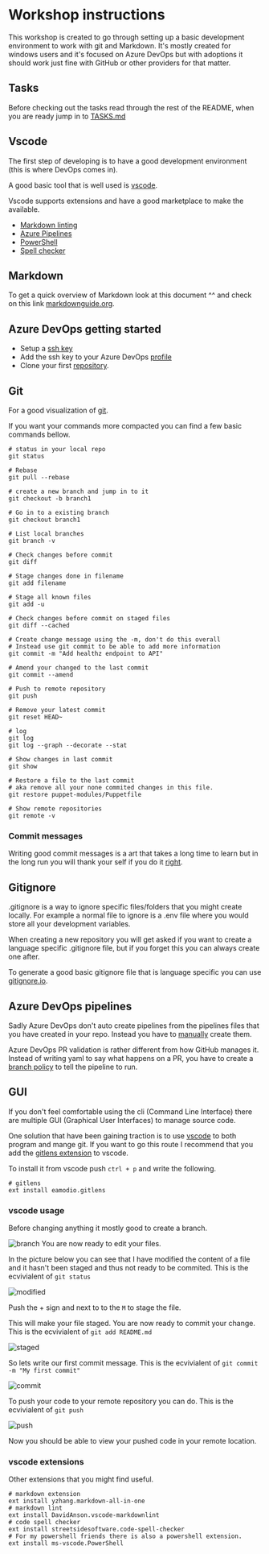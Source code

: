 # Workshop instructions

This workshop is created to go through setting up a basic development environment to work with git and Markdown.
It's mostly created for windows users and it's focused on Azure DevOps but with adoptions it should work just fine with GitHub or
other providers for that matter.

## Tasks

Before checking out the tasks read through the rest of the README,
when you are ready jump in to [TASKS.md](TASKS.md)

## Vscode

The first step of developing is to have a good development environment (this is where DevOps comes in).

A good basic tool that is well used is  [vscode](https://code.visualstudio.com/download).

Vscode supports extensions and have a good marketplace to make the available.

- [Markdown linting](https://marketplace.visualstudio.com/items?itemName=DavidAnson.vscode-markdownlint)
- [Azure Pipelines](https://marketplace.visualstudio.com/items?itemName=ms-azure-devops.azure-pipelines)
- [PowerShell](https://marketplace.visualstudio.com/items?itemName=ms-vscode.PowerShell)
- [Spell checker](https://marketplace.visualstudio.com/items?itemName=streetsidesoftware.code-spell-checker)

## Markdown

To get a quick overview of Markdown look at this document ^^ and check on this link
[markdownguide.org](https://www.markdownguide.org/cheat-sheet/).

## Azure DevOps getting started

- Setup a [ssh key](https://docs.microsoft.com/en-us/azure/devops/repos/git/use-ssh-keys-to-authenticate?view=azure-devops#set-up-ssh-key-authentication)
- Add the ssh key to your Azure DevOps [profile](https://docs.microsoft.com/en-us/azure/devops/repos/git/use-ssh-keys-to-authenticate?view=azure-devops#step-2--add-the-public-key-to-azure-devops-servicestfs)
- Clone your first [repository](https://docs.microsoft.com/en-us/azure/devops/repos/git/use-ssh-keys-to-authenticate?view=azure-devops#step-2--add-the-public-key-to-azure-devops-servicestfs).

## Git

For a good visualization of [git](https://marklodato.github.io/visual-git-guide/index-en.html).

If you want your commands more compacted you can find a few basic commands bellow.

```shell
# status in your local repo
git status

# Rebase
git pull --rebase

# create a new branch and jump in to it
git checkout -b branch1

# Go in to a existing branch
git checkout branch1

# List local branches
git branch -v

# Check changes before commit
git diff

# Stage changes done in filename
git add filename

# Stage all known files
git add -u

# Check changes before commit on staged files
git diff --cached

# Create change message using the -m, don't do this overall
# Instead use git commit to be able to add more information
git commit -m "Add healthz endpoint to API"

# Amend your changed to the last commit
git commit --amend

# Push to remote repository
git push

# Remove your latest commit
git reset HEAD~

# log
git log
git log --graph --decorate --stat

# Show changes in last commit
git show

# Restore a file to the last commit
# aka remove all your none commited changes in this file.
git restore puppet-modules/Puppetfile

# Show remote repositories
git remote -v
```

### Commit messages

Writing good commit messages is a art that takes a long time to learn but in the long run you
will thank your self if you do it [right](https://chris.beams.io/posts/git-commit/).

## Gitignore

.gitignore is a way to ignore specific files/folders that you might create locally.
For example a normal file to ignore is a .env file where you would store all your development variables.

When creating a new repository you will get asked if you want to create a language specific .gitignore file,
but if you forget this you can always create one after.

To generate a good basic gitignore file that is language specific
you can use [gitignore.io](gitignore.io).

## Azure DevOps pipelines

Sadly Azure DevOps don't auto create pipelines from the pipelines files that you have created in your repo.
Instead you have to [manually](https://stackoverflow.com/questions/59067096/create-a-new-pipeline-from-existing-yml-file-in-the-repository-azure-pipelines) create them.

Azure DevOps PR validation is rather different from how GitHub manages it.
Instead of writing yaml to say what happens on a PR,
you have to create a [branch policy](https://docs.microsoft.com/en-us/azure/devops/repos/git/branch-policies?view=azure-devops)
to tell the pipeline to run.

## GUI

If you don't feel comfortable using the cli (Command Line Interface) there are multiple GUI (Graphical User Interfaces) to manage source code.

One solution that have been gaining traction is to use [vscode](https://code.visualstudio.com/) to both program and mange git.
If you want to go this route I recommend that you add the [gitlens extension](https://marketplace.visualstudio.com/items?itemName=eamodio.gitlens) to vscode.

To install it from vscode push `ctrl + p` and write the following.

```vscode
# gitlens
ext install eamodio.gitlens
```

### vscode usage

Before changing anything it mostly good to create a branch.

![branch](/resources/branch.png)
You are now ready to edit your files.

In the picture below you can see that I have modified the content of a file and it hasn't been staged and thus not ready to be commited.
This is the ecvivialent of `git status`

![modified](/resources/modified.png)

Push the + sign and next to to the `M` to stage the file.

This will make your file staged.
You are now ready to commit your change.
This is the ecvivialent of `git add README.md`

![staged](/resources/staged.png)

So lets write our first commit message.
This is the ecvivialent of `git commit -m "My first commit"`

![commit](/resources/commit.png)

To push your code to your remote repository you can do.
This is the ecvivialent of `git push`

![push](/resources/push.png)

Now you should be able to view your pushed code in your remote location.

### vscode extensions

Other extensions that you might find useful.

```vscode
# markdown extension
ext install yzhang.markdown-all-in-one
# markdown lint
ext install DavidAnson.vscode-markdownlint
# code spell checker
ext install streetsidesoftware.code-spell-checker
# For my powershell friends there is also a powershell extension.
ext install ms-vscode.PowerShell
```
